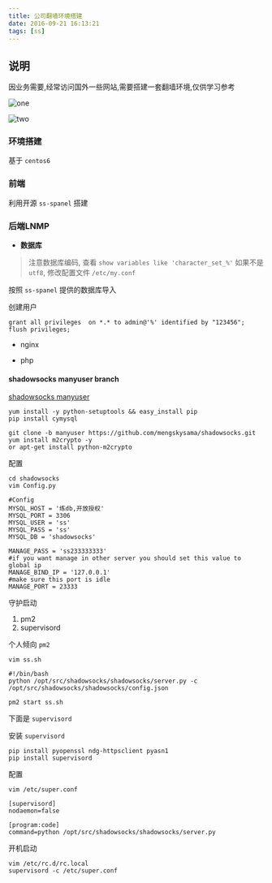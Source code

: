 ```yaml
---
title: 公司翻墙环境搭建
date: 2016-09-21 16:13:21
tags: [ss]
---
```


## 说明

因业务需要,经常访问国外一些网站,需要搭建一套翻墙环境,仅供学习参考

![one](http://ww4.sinaimg.cn/large/7853084cgw1f815z29smaj21kw0pqwhm.jpg)

![two](http://ww3.sinaimg.cn/large/7853084cgw1f815xu4j0yj21kw0vjwik.jpg)

<!-- more -->

### 环境搭建

基于 `centos6`

### 前端

利用开源 `ss-spanel` 搭建

### 后端LNMP

*  **数据库**

> 注意数据库编码, 查看 `show variables like 'character_set_%'`
  如果不是`utf8`, 修改配置文件 `/etc/my.conf`

按照 `ss-spanel` 提供的数据库导入

创建用户

````
grant all privileges  on *.* to admin@'%' identified by "123456";
flush privileges;
````

* nginx

* php

#### shadowsocks manyuser branch

[shadowsocks manyuser](https://github.com/mengskysama/shadowsocks/tree/manyuser)


````
yum install -y python-setuptools && easy_install pip
pip install cymysql

git clone -b manyuser https://github.com/mengskysama/shadowsocks.git
yum install m2crypto -y
or apt-get install python-m2crypto
````

配置

````
cd shadowsocks
vim Config.py

#Config
MYSQL_HOST = '练db,开放授权'
MYSQL_PORT = 3306
MYSQL_USER = 'ss'
MYSQL_PASS = 'ss'
MYSQL_DB = 'shadowsocks'

MANAGE_PASS = 'ss233333333'
#if you want manage in other server you should set this value to global ip
MANAGE_BIND_IP = '127.0.0.1'
#make sure this port is idle
MANAGE_PORT = 23333
````

守护启动

1. pm2
2. supervisord

个人倾向 `pm2`

````
vim ss.sh

#!/bin/bash
python /opt/src/shadowsocks/shadowsocks/server.py -c /opt/src/shadowsocks/shadowsocks/config.json

pm2 start ss.sh

````

下面是 `supervisord`

安装 `supervisord`

````
pip install pyopenssl ndg-httpsclient pyasn1
pip install supervisord
````

配置

````
vim /etc/super.conf

[supervisord]
nodaemon=false

[program:code]
command=python /opt/src/shadowsocks/shadowsocks/server.py
````

开机启动

````
vim /etc/rc.d/rc.local
supervisord -c /etc/super.conf
````